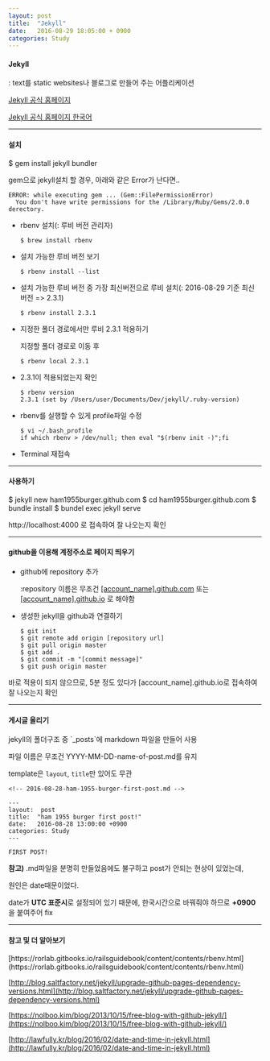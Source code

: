 ```yaml
---
layout: post
title:  "Jekyll"
date:   2016-08-29 18:05:00 + 0900
categories: Study
---
```

<h4> Jekyll </h4>
: text를 static websites나 블로그로 만들어 주는 어플리케이션

[Jekyll 공식 홈페이지](http://jekyllrb.com)

[Jekyll 공식 홈페이지 한국어](http://jekyllrb-ko.github.io)

---
<h4> 설치 </h4>
    $ gem install jekyll bundler

gem으로 jekyll설치 할 경우, 아래와 같은 Error가 난다면..

    ERROR: while executing gem ... (Gem::FilePermissionError)
      You don't have write permissions for the /Library/Ruby/Gems/2.0.0 derectory.

* rbenv 설치(: 루비 버전 관리자)

      $ brew install rbenv

* 설치 가능한 루비 버전 보기

      $ rbenv install --list

* 설치 가능한 루비 버전 중 가장 최신버전으로 루비 설치(: 2016-08-29 기준 최신 버전 => 2.3.1)

      $ rbenv install 2.3.1

* 지정한 폴더 경로에서만 루비 2.3.1 적용하기

  지정할 폴더 경로로 이동 후

      $ rbenv local 2.3.1

* 2.3.1이 적용되었는지 확인

      $ rbenv version
      2.3.1 (set by /Users/user/Documents/Dev/jekyll/.ruby-version)

* rbenv를 실행할 수 있게 profile파일 수정

      $ vi ~/.bash_profile
      if which rbenv > /dev/null; then eval "$(rbenv init -)";fi

* Terminal 재접속

---
<h4> 사용하기 </h4>
    $ jekyll new ham1955burger.github.com
    $ cd ham1955burger.github.com
    $ bundle install
    $ bundel exec jekyll serve

http://localhost:4000 로 접속하여 잘 나오는지 확인

---
<h4> github을 이용해 계정주소로 페이지 띄우기 </h4>

* github에 repository 추가

  :repository 이름은 무조건 <u>[account_name].github.com</u> 또는 <u>[account_name].github.io</u> 로 해야함

* 생성한 jekyll을 github과 연결하기

      $ git init
      $ git remote add origin [repository url]
      $ git pull origin master
      $ git add .
      $ git commit -m "[commit message]"
      $ git push origin master

바로 적용이 되지 않으므로, 5분 정도 있다가 [account_name].github.io로 접속하여 잘 나오는지 확인

---
<h4> 게시글 올리기 </h4>
jekyll의 폴더구조 중 `_posts`에 markdown 파일을 만들어 사용

파일 이름은 무조건 YYYY-MM-DD-name-of-post.md를 유지

template은 `layout`, `title`만 있어도 무관

    <!-- 2016-08-28-ham-1955-burger-first-post.md -->

    ---
    layout:  post
    title:  "ham 1955 burger first post!"
    date:   2016-08-28 13:00:00 +0900
    categories: Study
    ---

    FIRST POST!

**참고)** .md파일을 분명히 만들었음에도 불구하고 post가 안되는 현상이 있었는데,

원인은 date때문이었다.

date가 **UTC 표준시**로 설정되어 있기 때문에, 한국시간으로 바꿔줘야 하므로 **+0900**을 붙여주어 fix

---
<h4> 참고 및 더 알아보기 </h4>
[https://rorlab.gitbooks.io/railsguidebook/content/contents/rbenv.html](https://rorlab.gitbooks.io/railsguidebook/content/contents/rbenv.html)

[http://blog.saltfactory.net/jekyll/upgrade-github-pages-dependency-versions.html](http://blog.saltfactory.net/jekyll/upgrade-github-pages-dependency-versions.html)

[https://nolboo.kim/blog/2013/10/15/free-blog-with-github-jekyll/](https://nolboo.kim/blog/2013/10/15/free-blog-with-github-jekyll/)

[http://lawfully.kr/blog/2016/02/date-and-time-in-jekyll.html](http://lawfully.kr/blog/2016/02/date-and-time-in-jekyll.html)
